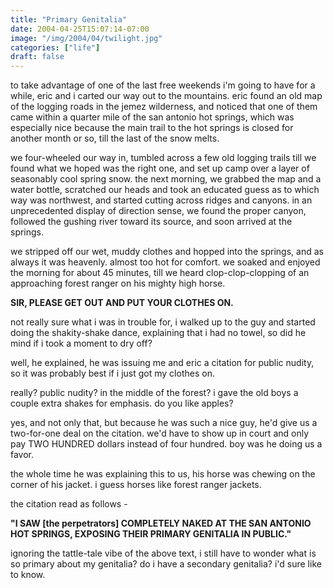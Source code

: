 ```yaml
---
title: "Primary Genitalia"
date: 2004-04-25T15:07:14-07:00
image: "/img/2004/04/twilight.jpg"
categories: ["life"]
draft: false
---
```


to take advantage of one of the last free weekends i'm going to have for a while, eric and i carted our way out to the mountains. eric found an old map of the logging roads in the jemez wilderness, and noticed that one of them came within a quarter mile of the san antonio hot springs, which was especially nice because the main trail to the hot springs is closed for another month or so, till the last of the snow melts.<!--more-->

we four-wheeled our way in, tumbled across a few old logging trails till we found what we hoped was the right one, and set up camp over a layer of seasonably cool spring snow. the next morning, we grabbed the map and a water bottle, scratched our heads and took an educated guess as to which way was northwest, and started cutting across ridges and canyons. in an unprecedented display of direction sense, we found the proper canyon, followed the gushing river toward its source, and soon arrived at the springs.

we stripped off our wet, muddy clothes and hopped into the springs, and as always it was heavenly. almost too hot for comfort. we soaked and enjoyed the morning for about 45 minutes, till we heard clop-clop-clopping of an approaching forest ranger on his mighty high horse.

**SIR, PLEASE GET OUT AND PUT YOUR CLOTHES ON.**

not really sure what i was in trouble for, i walked up to the guy and started doing the shakity-shake dance, explaining that i had no towel, so did he mind if i took a moment to dry off?

well, he explained, he was issuing me and eric a citation for public nudity, so it was probably best if i just got my clothes on.

really? public nudity? in the middle of the forest? i gave the old boys a couple extra shakes for emphasis. do you like apples?

yes, and not only that, but because he was such a nice guy, he'd give us a two-for-one deal on the citation. we'd have to show up in court and only pay TWO HUNDRED dollars instead of four hundred. boy was he doing us a favor.

the whole time he was explaining this to us, his horse was chewing on the corner of his jacket. i guess horses like forest ranger jackets.

the citation read as follows -

**"I SAW [the perpetrators] COMPLETELY NAKED AT THE SAN ANTONIO HOT SPRINGS, EXPOSING THEIR PRIMARY GENITALIA IN PUBLIC."**

ignoring the tattle-tale vibe of the above text, i still have to wonder what is so primary about my genitalia? do i have a secondary genitalia? i'd sure like to know.
